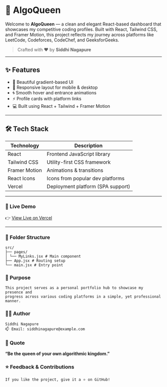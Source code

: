 # 👑 AlgoQueen

Welcome to **AlgoQueen** — a clean and elegant React-based dashboard that showcases my competitive coding profiles. Built with React, Tailwind CSS, and Framer Motion, this project reflects my journey across platforms like LeetCode, Codeforces, CodeChef, and GeeksforGeeks.

> Crafted with ❤️ by **Siddhi Nagapure**

---

## ✨ Features

- 🎨 Beautiful gradient-based UI
- 🧩 Responsive layout for mobile & desktop
- 🌀 Smooth hover and entrance animations
- ⚡ Profile cards with platform links
- 💻 Built using React + Tailwind + Framer Motion

---

## 🛠 Tech Stack

| Technology    | Description                          |
|---------------|--------------------------------------|
| React         | Frontend JavaScript library          |
| Tailwind CSS  | Utility-first CSS framework          |
| Framer Motion | Animations & transitions             |
| React Icons   | Icons from popular dev platforms     |
| Vercel        | Deployment platform (SPA support)    |

---

### 🔗 Live Demo

👉 [View Live on Vercel]((https://algo-queen-m56xiyhmk-siddhi-nagapures-projects.vercel.app/))

---

### 📂 Folder Structure

    src/
    ├── pages/
    │ └── MyLinks.jsx # Main component
    ├── App.jsx # Routing setup
    └── main.jsx # Entry point

### 🧠 Purpose
    This project serves as a personal portfolio hub to showcase my presence and 
    progress across various coding platforms in a simple, yet professional manner.

### 👩‍💻 Author
    Siddhi Nagapure
    📫 Email: siddhinagapure@example.com

### 💬 Quote
**“Be the queen of your own algorithmic kingdom.”**


### ⭐ Feedback & Contributions
    If you like the project, give it a ⭐ on GitHub!
